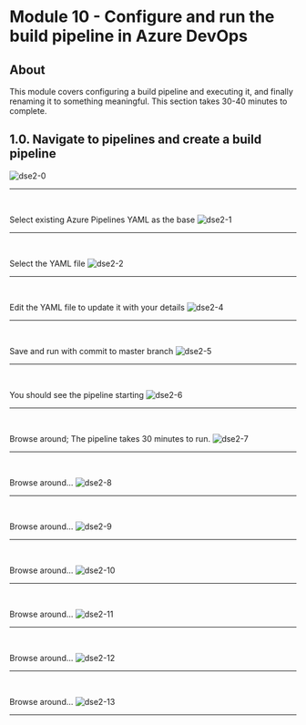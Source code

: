 
# Module 10 - Configure and run the build pipeline in Azure DevOps

## About
This module covers configuring a build pipeline and executing it, and finally renaming it to something meaningful.  This section takes 30-40 minutes to complete.

## 1.0. Navigate to pipelines and create a build pipeline

![dse2-0](../images/0001-create-build-pipeline-00.png)
<br>
<hr>
<br>

Select existing Azure Pipelines YAML as the base
![dse2-1](../images/0001-create-build-pipeline-01.png)
<br>
<hr>
<br>

Select the YAML file
![dse2-2](../images/0001-create-build-pipeline-02.png)
<br>
<hr>
<br>


Edit the YAML file to update it with your details
![dse2-4](../images/0001-create-build-pipeline-04.png)
<br>
<hr>
<br>


Save and run with commit to master branch
![dse2-5](../images/0001-create-build-pipeline-05.png)
<br>
<hr>
<br>


You should see the pipeline starting
![dse2-6](../images/0001-create-build-pipeline-06.png)
<br>
<hr>
<br>


Browse around; The pipeline takes 30 minutes to run.
![dse2-7](../images/0001-create-build-pipeline-07.png)
<br>
<hr>
<br>

Browse around...
![dse2-8](../images/0001-create-build-pipeline-08.png)
<br>
<hr>
<br>


Browse around...
![dse2-9](../images/0001-create-build-pipeline-09.png)
<br>
<hr>
<br>


Browse around...
![dse2-10](../images/0001-create-build-pipeline-10.png)
<br>
<hr>
<br>

Browse around...
![dse2-11](../images/0001-create-build-pipeline-11.png)
<br>
<hr>
<br>

Browse around...
![dse2-12](../images/0001-create-build-pipeline-12.png)
<br>
<hr>
<br>

Browse around...
![dse2-13](../images/0001-create-build-pipeline-13.png)
<br>
<hr>
<br>
